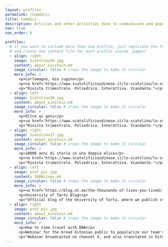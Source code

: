 ```yaml
---
layout: profiles
permalink: /CommSci/
title: CommSci
description: Articles and other activities done to communicate and popularizing scientific concepts to a broad audience
nav: true
nav_order: 6

profiles:
  # if you want to include more than one profile, just replicate the following block
  # and create one content file for each profile inside _pages/
  - align: right
    image: Scatolino39.jpg
    content: about_einstein.md
    image_circular: false # crops the image to make it circular
    more_info: >
      <p>Carlomagno, mio cugino</p>
      <p><a href='https://www.scatolificioudinese.it/lo-scatolino/lo-scatolino-39/?p=0'>Scatolino n. 39 [ITA]</a></p>
      <p>"Rivista trimestrale. Poliedrica. Interattiva. Viandante."</p>
  - align: left
    image: Scatolino38.jpg
    content: about_einstein.md
    image_circular: false # crops the image to make it circular
    more_info: >
      <p>Oltre ai geni</p>
      <p><a href='https://www.scatolificioudinese.it/lo-scatolino/lo-scatolino-38/?p=0'>Scatolino n. 38 [ITA]</a></p>
      <p>"Rivista trimestrale. Poliedrica. Interattiva. Viandante."</p>
  - align: right
    image: Scatolino37.jpg
    content: about_einstein.md
    image_circular: false # crops the image to make it circular
    more_info: >
      <p>10000 anni di storia in una doppia elica</p>
      <p><a href='https://www.scatolificioudinese.it/lo-scatolino/lo-scatolino-37/?p=0'>Scatolino n. 37 [ITA]</a></p>
      <p>"Rivista trimestrale. Poliedrica. Interattiva. Viandante."</p>
  - align: left
    image: prof_pic.jpg
    content: 1000Lives.md
    image_circular: false # crops the image to make it circular
    more_info: >
      <p><a href='https://blog.ut.ee/the-thousands-of-lives-you-lived/'>The thousands of lives you lived</a></p>
      <p>University of Tartu Blog</p>
      <p>"Official blog of the University of Tartu, where we publish stories that are connected to our university, whether it be in the realm of research, student life, studies, events, or careers."</p>
  - align: right
    image: prof_pic.jpg
    content: about_einstein.md
    image_circular: false # crops the image to make it circular
    more_info: >
      <p>How to time travel with DNA</p>
      <p>Webinar for the broad Estonian public to popularize our team's research</p>
      <p>"Webinar broadcasted on channel X, and also translated in Estonian"</p>
---
```

